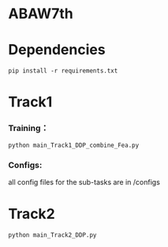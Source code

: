 # ABAW7th

# Dependencies

```
pip install -r requirements.txt
```
# Track1

### Training：

```
python main_Track1_DDP_combine_Fea.py
```

### Configs:
all config files for the sub-tasks are in /configs


# Track2

```
python main_Track2_DDP.py
```

